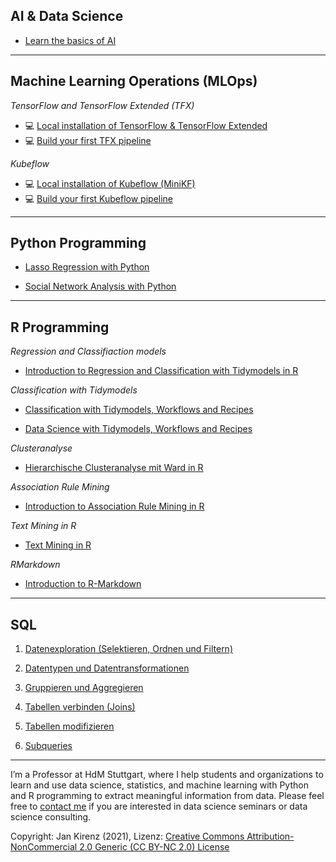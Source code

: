 ## AI & Data Science

- [Learn the basics of AI](https://www.kirenz.com/project/intro-machine-learning/)

---

## Machine Learning Operations (MLOps)

*TensorFlow and TensorFlow Extended (TFX)*

- 💻 [Local installation of TensorFlow & TensorFlow Extended](https://kirenz.github.io/codelabs/codelabs/tfx-install/#0)
- 💻 [Build your first TFX pipeline](https://kirenz.github.io/codelabs/codelabs/tfx-pipeline-taxi/#0)

*Kubeflow*

- 💻 [Local installation of Kubeflow (MiniKF)](https://kirenz.github.io/codelabs/codelabs/kubeflow-install/#0)
- 💻 [Build your first Kubeflow pipeline](https://kirenz.github.io/codelabs/codelabs/kubeflow-pipeline/#0)

---


## Python Programming


- [Lasso Regression with Python](https://www.kirenz.com/post/2019-08-12-python-lasso-regression-auto/)

- [Social Network Analysis with Python](https://www.kirenz.com/post/2019-08-13-network_analysis/)


---

## R Programming

*Regression and Classifiaction models*

- [Introduction to Regression and Classification with Tidymodels in R](https://data-science-tidymodels.netlify.app/index.html)

*Classification with Tidymodels*

- [Classification with Tidymodels, Workflows and Recipes](https://www.kirenz.com/post/2021-02-17-r-classification-tidymodels/)

- [Data Science with Tidymodels, Workflows and Recipes](https://www.kirenz.com/post/2020-12-19-r-tidymodels-housing/)


*Clusteranalyse*

- [Hierarchische Clusteranalyse mit Ward in R](https://www.kirenz.com/post/2020-05-21-r-hierarchische-clusteranalyse/)

*Association Rule Mining*

- [Introduction to Association Rule Mining in R](https://www.kirenz.com/post/2020-05-14-r-association-rule-mining/)

*Text Mining in R*

- [Text Mining in R](https://www.kirenz.com/post/2019-09-16-r-text-mining/)

*RMarkdown*

- [Introduction to R-Markdown](https://www.kirenz.com/project/markdown-first-steps/)


---

## SQL

1. [Datenexploration (Selektieren, Ordnen und Filtern)](https://kirenz.github.io/SQL-Introduction/1-sql-intro/sql-intro-select.html#1)

2. [Datentypen und Datentransformationen](https://kirenz.github.io/SQL-Introduction/2-sql-datatypes/sql-datatypes.html)

3. [Gruppieren und Aggregieren](https://kirenz.github.io/SQL-Introduction/3-sql-grouping/sql-grouping.html)

4. [Tabellen verbinden (Joins)](https://kirenz.github.io/SQL-Introduction/4-sql-joins/sql-joins.html)

5. [Tabellen modifizieren](https://kirenz.github.io/SQL-Introduction/5-sql-modify/sql-modify.html)

6. [Subqueries](https://kirenz.github.io/SQL-Introduction/6-sql-sub/sql-sub.html)


---

I’m a Professor at HdM Stuttgart, where I help students and organizations to learn and use data science, statistics, and machine learning with Python and R programming to extract meaningful information from data. Please feel free to [contact me](https://www.kirenz.com/contact/) if you are interested in data science seminars or data science consulting.

Copyright: Jan Kirenz (2021), Lizenz: [Creative Commons Attribution-NonCommercial 2.0 Generic (CC BY-NC 2.0) License](https://creativecommons.org/licenses/by-nc/2.0/)
